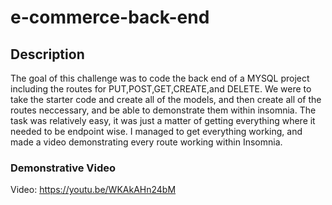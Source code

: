 # e-commerce-back-end

## Description
The goal of this challenge was to code the back end of a MYSQL project including the routes for PUT,POST,GET,CREATE,and DELETE. We were to take the starter code and create all of the models, and then create all of the routes neccessary, and be able to demonstrate them within insomnia. The task was relatively easy, it was just a matter of getting everything where it needed to be endpoint wise. I managed to get everything working, and made a video demonstrating every route working within Insomnia.

### Demonstrative Video
Video: https://youtu.be/WKAkAHn24bM
